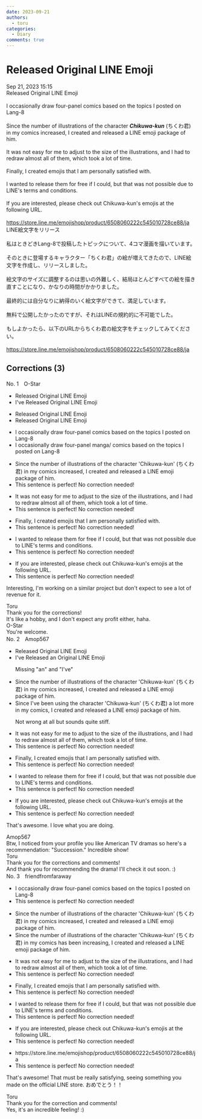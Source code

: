 ```yaml
---
date: 2023-09-21
authors:
  - toru
categories:
  - Diary
comments: true
---
```


# Released Original LINE Emoji
<div class="date">Sep 21, 2023 15:15</div>
<div id="post"><div id="body_show_ori">
Released Original LINE Emoji<br/><br/>I occasionally draw four-panel comics based on the topics I posted on Lang-8<br/><br/>Since the number of illustrations of the character <strong><em>Chikuwa-kun</em></strong> (ちくわ君) in my comics increased, I created and released a LINE emoji package of him.<br/><br/>It was not easy for me to adjust to the size of the illustrations, and I had to redraw almost all of them, which took a lot of time.<br/><br/>Finally, I created emojis that I am personally satisfied with.<br/><br/>I wanted to release them for free if I could, but that was not possible due to LINE's terms and conditions.<br/><br/>If you are interested, please check out Chikuwa-kun's emojis at the following URL.<br/><br/><a href="https://store.line.me/emojishop/product/6508060222c545010728ce88/ja" target="_blank">https://store.line.me/emojishop/product/6508060222c545010728ce88/ja</a>
</div></div>

<!-- more -->

<div id="post_ja"><div id="body_show_mo">
LINE絵文字をリリース<br/><br/>私はときどきLang-8で投稿したトピックについて、4コマ漫画を描いています。<br/><br/>そのときに登場するキャラクター「ちくわ君」の絵が増えてきたので、LINE絵文字を作成し、リリースしました。<br/><br/>絵文字のサイズに調整するのは思いの外難しく、結局ほとんどすべての絵を描き直すことになり、かなりの時間がかかりました。<br/><br/>最終的には自分なりに納得のいく絵文字ができて、満足しています。<br/><br/>無料で公開したかったのですが、それはLINEの規約的に不可能でした。<br/><br/>もしよかったら、以下のURLからちくわ君の絵文字をチェックしてみてください。<br/><br/><a href="https://store.line.me/emojishop/product/6508060222c545010728ce88/ja" target="_blank">https://store.line.me/emojishop/product/6508060222c545010728ce88/ja</a>
</div></div>

## Corrections (3)
<div id="block"><div class="first_name"> No. 1　<span class="just_name">O-Star</span></div><div id="block2">
<ul class="correction_field">
<li class="incorrect">Released Original LINE Emoji</li>
<li class="corrected correct">
<span class="f_bold">I've</span> Released Original LINE Emoji
</li>
</ul>
<ul class="correction_field">
<li class="incorrect">Released Original LINE Emoji</li>
<li class="corrected correct">
<span class="sline"><span class="f_red">Released Original LINE Emoji</span></span>
</li>
</ul>
<ul class="correction_field">
<li class="incorrect">I occasionally draw four-panel comics based on the topics I posted on Lang-8</li>
<li class="corrected correct">
I occasionally draw four-pane<span class="f_blue">l manga/ comics</span> based on the topics I posted on Lang-8
</li>
</ul>
<ul class="correction_field">
<li class="incorrect">Since the number of illustrations of the character 'Chikuwa-kun' (ちくわ君) in my comics increased, I created and released a LINE emoji package of him.</li>
<li class="corrected perfect">This sentence is perfect! No correction needed!</li>
</ul>
<ul class="correction_field">
<li class="incorrect">It was not easy for me to adjust to the size of the illustrations, and I had to redraw almost all of them, which took a lot of time.</li>
<li class="corrected perfect">This sentence is perfect! No correction needed!</li>
</ul>
<ul class="correction_field">
<li class="incorrect">Finally, I created emojis that I am personally satisfied with.</li>
<li class="corrected perfect">This sentence is perfect! No correction needed!</li>
</ul>
<ul class="correction_field">
<li class="incorrect">I wanted to release them for free if I could, but that was not possible due to LINE's terms and conditions.</li>
<li class="corrected perfect">This sentence is perfect! No correction needed!</li>
</ul>
<ul class="correction_field">
<li class="incorrect">If you are interested, please check out Chikuwa-kun's emojis at the following URL.</li>
<li class="corrected perfect">This sentence is perfect! No correction needed!</li>
</ul>
<p class="comment_small">
 Interesting, I'm working on a similar project but don't expect to see a lot of revenue for it.
</p>

</div><div class="name"><span class="just_name">Toru</span><br>
Thank you for the corrections!<br/>It's like a hobby, and I don't expect any profit either, haha.
</div>
<div class="name"><span class="just_name">O-Star</span><br>
You're welcome.
</div>
</div>
<div id="block"><div class="first_name"> No. 2　<span class="just_name">Amop567</span></div><div id="block2">
<ul class="correction_field">
<li class="incorrect">Released Original LINE Emoji</li>
<li class="corrected correct">
<span class="f_blue">I've</span> Released <span class="f_blue">an</span> Original LINE Emoji
<p class="correction_comment">Missing "an" and "I've"</p>
</li>
</ul>
<ul class="correction_field">
<li class="incorrect">Since the number of illustrations of the character 'Chikuwa-kun' (ちくわ君) in my comics increased, I created and released a LINE emoji package of him.</li>
<li class="corrected correct">
Since <span class="f_blue">I've been using the</span> character 'Chikuwa-kun' (ちくわ君)<span class="f_blue"> a lot more in my comics</span>, I created and released a LINE emoji package of him.
<p class="correction_comment">Not wrong at all but sounds quite stiff.</p>
</li>
</ul>
<ul class="correction_field">
<li class="incorrect">It was not easy for me to adjust to the size of the illustrations, and I had to redraw almost all of them, which took a lot of time.</li>
<li class="corrected perfect">This sentence is perfect! No correction needed!</li>
</ul>
<ul class="correction_field">
<li class="incorrect">Finally, I created emojis that I am personally satisfied with.</li>
<li class="corrected perfect">This sentence is perfect! No correction needed!</li>
</ul>
<ul class="correction_field">
<li class="incorrect">I wanted to release them for free if I could, but that was not possible due to LINE's terms and conditions.</li>
<li class="corrected perfect">This sentence is perfect! No correction needed!</li>
</ul>
<ul class="correction_field">
<li class="incorrect">If you are interested, please check out Chikuwa-kun's emojis at the following URL.</li>
<li class="corrected perfect">This sentence is perfect! No correction needed!</li>
</ul>
<p class="comment_small">
 That's awesome. I love what you are doing.
</p>

</div><div class="name"><span class="just_name">Amop567</span><br>
Btw, I noticed from your profile you like American TV dramas so here's a recommendation: "Succession." Incredible show! 
</div>
<div class="name"><span class="just_name">Toru</span><br>
Thank you for the corrections and comments! <br/>And thank you for recommending the drama! I'll check it out soon. :)
</div>
</div>
<div id="block"><div class="first_name"> No. 3　<span class="just_name">friendfromfaraway</span></div><div id="block2">
<ul class="correction_field">
<li class="incorrect">I occasionally draw four-panel comics based on the topics I posted on Lang-8</li>
<li class="corrected perfect">This sentence is perfect! No correction needed!</li>
</ul>
<ul class="correction_field">
<li class="incorrect">Since the number of illustrations of the character 'Chikuwa-kun' (ちくわ君) in my comics increased, I created and released a LINE emoji package of him.</li>
<li class="corrected correct">
Since the number of illustrations of the character 'Chikuwa-kun' (ちくわ君) in my comics <span class="f_blue">has been increasing,</span> I created and released a LINE emoji package of him.
</li>
</ul>
<ul class="correction_field">
<li class="incorrect">It was not easy for me to adjust to the size of the illustrations, and I had to redraw almost all of them, which took a lot of time.</li>
<li class="corrected perfect">This sentence is perfect! No correction needed!</li>
</ul>
<ul class="correction_field">
<li class="incorrect">Finally, I created emojis that I am personally satisfied with.</li>
<li class="corrected perfect">This sentence is perfect! No correction needed!</li>
</ul>
<ul class="correction_field">
<li class="incorrect">I wanted to release them for free if I could, but that was not possible due to LINE's terms and conditions.</li>
<li class="corrected perfect">This sentence is perfect! No correction needed!</li>
</ul>
<ul class="correction_field">
<li class="incorrect">If you are interested, please check out Chikuwa-kun's emojis at the following URL.</li>
<li class="corrected perfect">This sentence is perfect! No correction needed!</li>
</ul>
<ul class="correction_field">
<li class="incorrect">https://store.line.me/emojishop/product/6508060222c545010728ce88/ja</li>
<li class="corrected perfect">This sentence is perfect! No correction needed!</li>
</ul>
<p class="comment_small">
 That's awesome! That must be really satisfying, seeing something you made on the official LINE store. おめでとう！！
</p>

</div><div class="name"><span class="just_name">Toru</span><br>
Thank you for the correction and comments!<br/>Yes, it's an incredible feeling! :)
</div>
</div>
